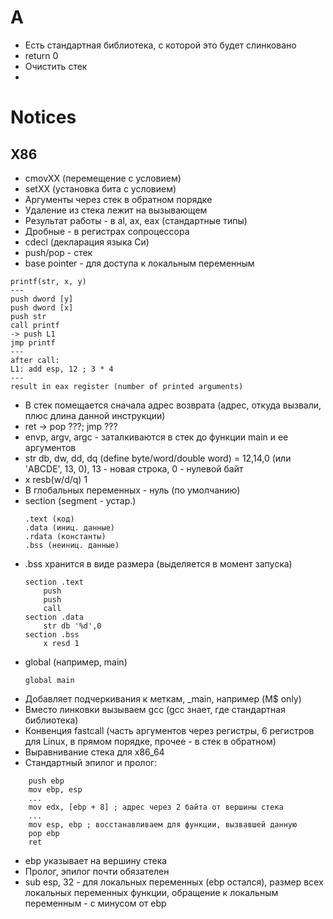 # A

* Есть стандартная библиотека, с которой это будет слинковано
* return 0
* Очистить стек
* 

# Notices

## X86

* cmovXX (перемещение с условием)
* setXX (установка бита с условием)
* Аргументы через стек в обратном порядке
* Удаление из стека лежит на вызывающем
* Результат работы - в al, ax, eax (стандартные типы)
* Дробные - в регистрах сопроцессора
* cdecl (декларация языка Си)  
* push/pop - стек
* base pointer - для доступа к локальным переменным

```
printf(str, x, y)
---
push dword [y]
push dword [x]
push str
call printf
-> push L1
jmp printf
---
after call:
L1: add esp, 12 ; 3 * 4 
---
result in eax register (number of printed arguments)
```
* В стек помещается сначала адрес возврата (адрес, откуда вызвали, плюс длина данной инструкции)   
* ret -> pop ???; jmp ???
* envp, argv, argc - заталкиваются в стек до функции main и ее аргументов
* str db, dw, dd, dq (define byte/word/double word) = 12,14,0 (или 'ABCDE', 13, 0), 13 - новая строка, 0 - нулевой байт
* x resb(w/d/q) 1
* В глобальных переменных - нуль (по умолчанию)
* section (segment - устар.) 
	```
	.text (код)
	.data (иниц. данные)
	.rdata (константы)
	.bss (неиниц. данные)
	```
* .bss хранится в виде размера (выделяется в момент запуска)
	```
	section .text
		push
		push
		call
	section .data
		str db '%d',0
	section .bss
		x resd 1
	```
* global (например, main)
	```
	global main
	```
* Добавляет подчеркивания к меткам, _main, например (M$ only)
* Вместо линковки вызываем gcc (gcc знает, где стандартная библиотека)
* Конвенция fastcall (часть аргументов через регистры, 6 регистров для Linux, в прямом порядке, прочее - в стек в обратном)
* Выравнивание стека для x86_64
* Стандартный эпилог и пролог:

```
	push ebp
	mov ebp, esp
	...
	mov edx, [ebp + 8] ; адрес через 2 байта от вершины стека
	...
	mov esp, ebp ; восстанавливаем для функции, вызвавшей данную
	pop ebp
	ret
```
* ebp указывает на вершину стека
* Пролог, эпилог почти обязателен
* sub esp, 32 - для локальных переменных (ebp остался), размер всех локальных переменных функции, обращение к локальным переменным - с минусом от ebp
